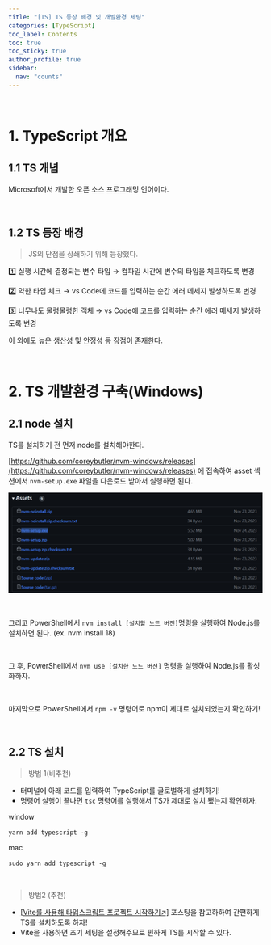 ```yaml
---
title: "[TS] TS 등장 배경 및 개발환경 세팅"
categories: [TypeScript]
toc_label: Contents
toc: true
toc_sticky: true
author_profile: true
sidebar:
  nav: "counts"
---
```


<br>

# 1. TypeScript 개요

## 1.1 TS 개념

Microsoft에서 개발한 오픈 소스 프로그래밍 언어이다.

<br>

## 1.2 TS 등장 배경

> JS의 단점을 상쇄하기 위해 등장했다.

1️⃣ 실행 시간에 결정되는 변수 타입 → 컴파일 시간에 변수의 타입을 체크하도록 변경

2️⃣ 약한 타입 체크 → vs Code에 코드를 입력하는 순간 에러 메세지 발생하도록 변경

3️⃣ 너무나도 물렁물렁한 객체 → vs Code에 코드를 입력하는 순간 에러 메세지 발생하도록 변경

이 외에도 높은 생산성 및 안정성 등 장점이 존재한다.

<br>

# 2. TS 개발환경 구축(Windows)

## 2.1 node 설치

TS를 설치하기 전 먼저 node를 설치해야한다.

[https://github.com/coreybutler/nvm-windows/releases](https://github.com/coreybutler/nvm-windows/releases) 에 접속하여 asset 섹션에서 `nvm-setup.exe` 파일을 다운로드 받아서 실행하면 된다.

![](/assets/images/2024/2024-03-05-13-41-38.png)

<br>

그리고 PowerShell에서 `nvm install [설치할 노드 버전]`명령을 실행하여 Node.js를 설치하면 된다. (ex. nvm install 18)

<br>

그 후, PowerShell에서 `nvm use [설치한 노드 버전]` 명령을 실행하여 Node.js를 활성화하자.

<br>

마지막으로 PowerShell에서 `npm -v` 명령어로 npm이 제대로 설치되었는지 확인하기!

<br>

## 2.2 TS 설치

> 방법 1(비추천)

- 터미널에 아래 코드를 입력하여 TypeScript를 글로벌하게 설치하기!
- 명령어 실행이 끝나면 `tsc` 명령어를 실행해서 TS가 제대로 설치 됐는지 확인하자.

window

```shell
yarn add typescript -g
```

mac

```shell
sudo yarn add typescript -g
```

<br>

> 방법2 (추천)

- [[Vite를 사용해 타입스크립트 프로젝트 시작하기↗️]](https://mynamesieun.github.io/typesciprt/Vite%EB%A5%BC-%EC%82%AC%EC%9A%A9%ED%95%B4-%ED%83%80%EC%9E%85%EC%8A%A4%ED%81%AC%EB%A6%BD%ED%8A%B8-%ED%94%84%EB%A1%9C%EC%A0%9D%ED%8A%B8-%EC%8B%9C%EC%9E%91%ED%95%98%EA%B8%B0/) 포스팅을 참고하하여 간편하게 TS를 설치하도록 하자!
- Vite을 사용하면 초기 세팅을 설정해주므로 편하게 TS를 시작할 수 있다.

<br>
